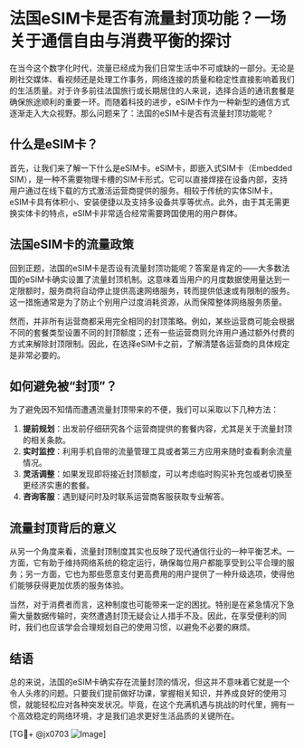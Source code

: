 # 法国eSIM卡是否有流量封顶功能？一场关于通信自由与消费平衡的探讨

在当今这个数字化时代，流量已经成为我们日常生活中不可或缺的一部分。无论是刷社交媒体、看视频还是处理工作事务，网络连接的质量和稳定性直接影响着我们的生活质量。对于许多前往法国旅行或长期居住的人来说，选择合适的通讯套餐是确保旅途顺利的重要一环。而随着科技的进步，eSIM卡作为一种新型的通信方式逐渐走入大众视野。那么问题来了：法国的eSIM卡是否有流量封顶功能呢？

## 什么是eSIM卡？

首先，让我们来了解一下什么是eSIM卡。eSIM卡，即嵌入式SIM卡（Embedded SIM），是一种不需要物理卡槽的SIM卡形式。它可以直接焊接在设备内部，支持用户通过在线下载的方式激活运营商提供的服务。相较于传统的实体SIM卡，eSIM卡具有体积小、安装便捷以及支持多设备共享等优点。此外，由于其无需更换实体卡的特点，eSIM卡非常适合经常需要跨国使用的用户群体。

## 法国eSIM卡的流量政策

回到正题，法国的eSIM卡是否设有流量封顶功能呢？答案是肯定的——大多数法国的eSIM卡确实设置了流量封顶机制。这意味着当用户的月度数据使用量达到一定限额时，服务商将自动停止提供高速网络服务，转而提供低速或有限制的服务。这一措施通常是为了防止个别用户过度消耗资源，从而保障整体网络服务质量。

然而，并非所有运营商都采用完全相同的封顶策略。例如，某些运营商可能会根据不同的套餐类型设置不同的封顶额度；还有一些运营商则允许用户通过额外付费的方式来解除封顶限制。因此，在选择eSIM卡之前，了解清楚各运营商的具体规定是非常必要的。

## 如何避免被“封顶”？

为了避免因不知情而遭遇流量封顶带来的不便，我们可以采取以下几种方法：

1. **提前规划**：出发前仔细研究各个运营商提供的套餐内容，尤其是关于流量封顶的相关条款。
2. **实时监控**：利用手机自带的流量管理工具或者第三方应用来随时查看剩余流量情况。
3. **灵活调整**：如果发现即将接近封顶额度，可以考虑临时购买补充包或者切换至更经济实惠的套餐。
4. **咨询客服**：遇到疑问时及时联系运营商客服获取专业解答。

## 流量封顶背后的意义

从另一个角度来看，流量封顶制度其实也反映了现代通信行业的一种平衡艺术。一方面，它有助于维持网络系统的稳定运行，确保每位用户都能享受到公平合理的服务；另一方面，它也为那些愿意支付更高费用的用户提供了一种升级选项，使得他们能够获得更加优质的服务体验。

当然，对于消费者而言，这种制度也可能带来一定的困扰。特别是在紧急情况下急需大量数据传输时，突然遭遇封顶无疑会让人措手不及。因此，在享受便利的同时，我们也应该学会合理规划自己的使用习惯，以避免不必要的麻烦。

## 结语

总的来说，法国的eSIM卡确实存在流量封顶的情况，但这并不意味着它就是一个令人头疼的问题。只要我们提前做好功课，掌握相关知识，并养成良好的使用习惯，就能轻松应对各种突发状况。毕竟，在这个充满机遇与挑战的时代里，拥有一个高效稳定的网络环境，才是我们追求更好生活品质的关键所在。

[TG💪+ @jx0703 ![Image](https://github.com/user-attachments/assets/dbca1d08-cadb-493c-b0ec-ad6f7a83f270)]